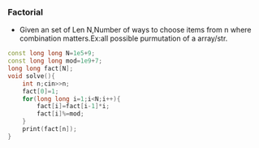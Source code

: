 ### Factorial
- Given an set of Len N,Number of ways to choose items from n where combination matters.Ex:all possible purmutation of a array/str.
```cpp
const long long N=1e5+9;
const long long mod=1e9+7;
long long fact[N];
void solve(){
    int n;cin>>n;
    fact[0]=1;
    for(long long i=1;i<N;i++){
        fact[i]=fact[i-1]*i;
        fact[i]%=mod;
    }
    print(fact[n]);
}
```
